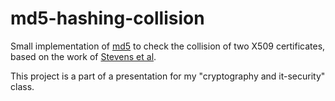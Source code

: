 # md5-hashing-collision
Small implementation of [md5](https://rosettacode.org/wiki/MD5/Implementation#Java) to check the collision of two X509 certificates, based on the work of [Stevens et al](https://www.win.tue.nl/hashclash/TargetCollidingCertificates/).

This project is a part of a presentation for my "cryptography and it-security" class.
